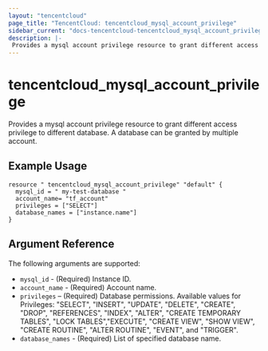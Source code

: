 ```yaml
---
layout: "tencentcloud"
page_title: "TencentCloud: tencentcloud_mysql_account_privilege"
sidebar_current: "docs-tencentcloud-tencentcloud_mysql_account_privilege"
description: |-
 Provides a mysql account privilege resource to grant different access privilege to different database. A database can be granted by multiple account.
---
```


# tencentcloud_mysql_account_privilege


Provides a mysql account privilege resource to grant different access privilege to different database. A database can be granted by multiple account.


## Example Usage


```
resource " tencentcloud_mysql_account_privilege" "default" {
  mysql_id = " my-test-database "
  account_name= "tf_account"
  privileges = ["SELECT"]
  database_names = ["instance.name"]
}
```

## Argument Reference

The following arguments are supported:

- `mysql_id` - (Required) Instance ID. 
- `account_name` - (Required) Account name.
- `privileges` – (Required) Database permissions. Available values for Privileges: "SELECT", "INSERT", "UPDATE", "DELETE", "CREATE", "DROP", "REFERENCES", "INDEX", "ALTER", "CREATE TEMPORARY TABLES", "LOCK TABLES","EXECUTE", "CREATE VIEW", "SHOW VIEW", "CREATE ROUTINE", "ALTER ROUTINE", "EVENT", and "TRIGGER".
- `database_names` - (Required) List of specified database name.